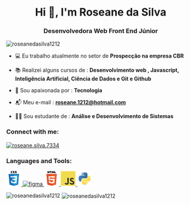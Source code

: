 <h1 align="center">Hi 👋, I'm Roseane da Silva</h1>
<h3 align="center">Desenvolvedora Web Front End Júnior</h3>

<p align="left"> <img src="https://komarev.com/ghpvc/?username=roseanedasilva1212&label=Profile%20views&color=0e75b6&style=flat" alt="roseanedasilva1212" /> </p>

- 💻 Eu trabalho atualmente no setor de **Prospecção na empresa CBR**

- 📚 Realizei alguns cursos de : **Desenvolvimento web , Javascript, Inteligência Artificial, Ciência de Dados e Git e Github**

- 💬 Sou apaixonada por : **Tecnologia**

- 📬 Meu e-mail : **roseane.1212@hotmail.com**

- 👨‍💻 Sou estudante de : **Análise e Desenvolvimento de Sistemas**

<h3 align="left">Connect with me:</h3> <p>

<a href="https://fb.com/roseane.silva.7334" target="blank"><img align="center" src="https://raw.githubusercontent.com/rahuldkjain/github-profile-readme-generator/master/src/images/icons/Social/facebook.svg" alt="roseane.silva.7334" height="30" width="40" /></a>
<a href="https://img.shields.io/badge/JavaScript-F7DF1E?style=for-the-badge&logo=javascript&logoColor=black" ></a>
</p>

<h3 align="left">Languages and Tools:</h3>
<p align="left"> <a href="https://www.w3schools.com/css/" target="_blank" rel="noreferrer"> <img src="https://raw.githubusercontent.com/devicons/devicon/master/icons/css3/css3-original-wordmark.svg" alt="css3" width="40" height="40"/> </a> <a href="https://www.figma.com/" target="_blank" rel="noreferrer"> <img src="https://www.vectorlogo.zone/logos/figma/figma-icon.svg" alt="figma" width="40" height="40"/> </a> <a href="https://www.w3.org/html/" target="_blank" rel="noreferrer"> <img src="https://raw.githubusercontent.com/devicons/devicon/master/icons/html5/html5-original-wordmark.svg" alt="html5" width="40" height="40"/> </a> <a href="https://developer.mozilla.org/en-US/docs/Web/JavaScript" target="_blank" rel="noreferrer"> <img src="https://raw.githubusercontent.com/devicons/devicon/master/icons/javascript/javascript-original.svg" alt="javascript" width="40" height="40"/> </a> <a href="https://www.python.org" target="_blank" rel="noreferrer"> <img src="https://raw.githubusercontent.com/devicons/devicon/master/icons/python/python-original.svg" alt="python" width="40" height="40"/> </a> </p>

<p><img align="left" src="https://github-readme-stats.vercel.app/api/top-langs?username=roseanedasilva1212&show_icons=true&locale=en&layout=compact" alt="roseanedasilva1212" /></p>

<p>&nbsp;<img align="center" src="https://github-readme-stats.vercel.app/api?username=roseanedasilva1212&show_icons=true&locale=en" alt="roseanedasilva1212" /></p>

